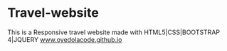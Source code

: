 # Travel-website
This is a Responsive travel website made with HTML5|CSS|BOOTSTRAP 4|JQUERY
www.oyedolacode.github.io
